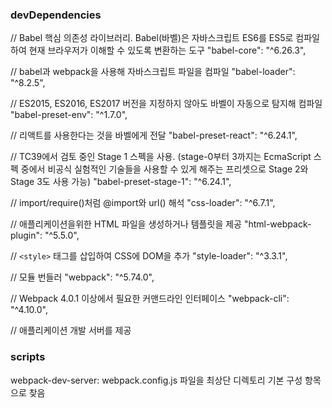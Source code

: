 ### devDependencies

// Babel 핵심 의존성 라이브러리. Babel(바벨)은 자바스크립트 ES6를 ES5로 컴파일하여 현재 브라우저가 이해할 수 있도록 변환하는 도구
"babel-core": "^6.26.3",

// babel과 webpack을 사용해 자바스크립트 파일을 컴파일
"babel-loader": "^8.2.5",

// ES2015, ES2016, ES2017 버전을 지정하지 않아도 바벨이 자동으로 탐지해 컴파일
"babel-preset-env": "^1.7.0",

// 리액트를 사용한다는 것을 바벨에게 전달
"babel-preset-react": "^6.24.1",

// TC39에서 검토 중인 Stage 1 스펙을 사용. (stage-0부터 3까지는 EcmaScript 스펙 중에서 비공식 실험적인 기술들을 사용할 수 있게 해주는 프리셋으로 Stage 2와 Stage 3도 사용 가능)
"babel-preset-stage-1": "^6.24.1",

// import/require()처럼 @import와 url() 해석
"css-loader": "^6.7.1",

// 애플리케이션을위한 HTML 파일을 생성하거나 템플릿을 제공
"html-webpack-plugin": "^5.5.0",

// `<style>` 태그를 삽입하여 CSS에 DOM을 추가
"style-loader": "^3.3.1",

// 모듈 번들러
"webpack": "^5.74.0",

// Webpack 4.0.1 이상에서 필요한 커맨드라인 인터페이스
"webpack-cli": "^4.10.0",

// 애플리케이션 개발 서버를 제공

### scripts

webpack-dev-server: webpack.config.js 파일을 최상단 디렉토리 기본 구성 항목으로 찾음
